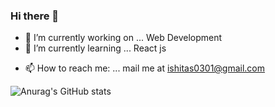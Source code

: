 ### Hi there 👋

<!--
**ishi0301/ishi0301** is a ✨ _special_ ✨ repository because its `README.md` (this file) appears on your GitHub profile.

Here are some ideas to get you started:-->

- 🔭 I’m currently working on ... Web Development
- 🌱 I’m currently learning ... React js
<!--- 👯 I’m looking to collaborate on ...
- 🤔 I’m looking for help with ... -->
- 📫 How to reach me: ... mail me at ishitas0301@gmail.com
<!-- 😄 Pronouns: ...
- ⚡ Fun fact: ... -->



![Anurag's GitHub stats](https://github-readme-stats.vercel.app/api?username=ishi0301&show_icons=true&theme=tokyonight)

